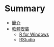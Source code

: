 # Summary

* [簡介](README.md)
* [軟體安裝](ruan-ti-an-zhuang.md)
  * [R for Windows](ruan-ti-an-zhuang/r-for-windows.md)
  * [RStudio](ruan-ti-an-zhuang/r-studio.md)

